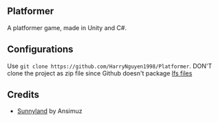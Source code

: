 ## Platformer
A platformer game, made in Unity and C#.

## Configurations
Use `git clone https://github.com/HarryNguyen1998/Platformer`. DON'T clone the project as zip file
since Github doesn't package [lfs files](https://github.com/lgsvl/simulator/issues/502)

## Credits
- [Sunnyland](https://assetstore.unity.com/packages/2d/characters/sunny-land-103349) by Ansimuz